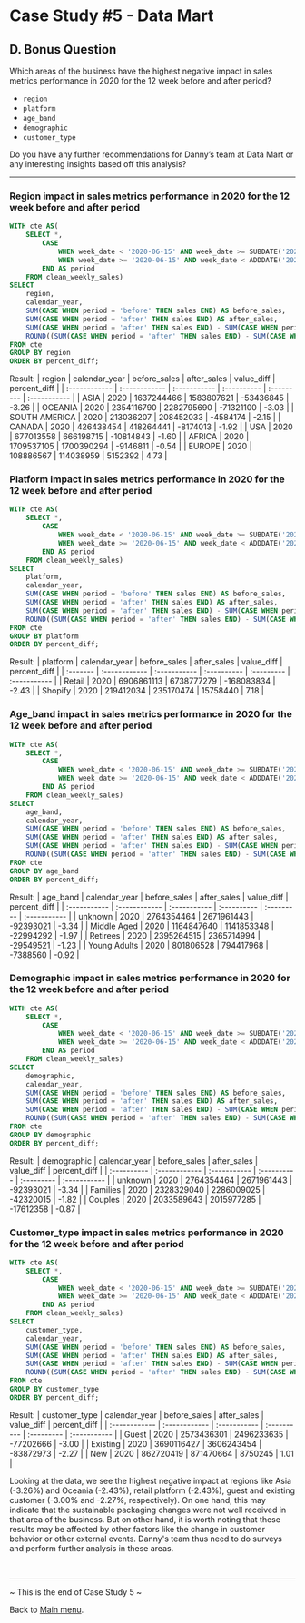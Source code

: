# Case Study #5 - Data Mart

## D. Bonus Question

Which areas of the business have the highest negative impact in sales metrics performance in 2020 for the 12 week before and after period?

<ul>
  <li><code>region</code></li>
  <li><code>platform</code></li>
  <li><code>age_band</code></li>
  <li><code>demographic</code></li>
  <li><code>customer_type</code></li>
</ul>

Do you have any further recommendations for Danny’s team at Data Mart or any interesting insights based off this analysis?

***

### Region impact in sales metrics performance in 2020 for the 12 week before and after period
``` sql
WITH cte AS(
	SELECT *,
		CASE
			WHEN week_date < '2020-06-15' AND week_date >= SUBDATE('2020-06-15', INTERVAL 12 WEEK) THEN 'before'
			WHEN week_date >= '2020-06-15' AND week_date < ADDDATE('2020-06-15', INTERVAL 12 WEEK) THEN 'after'
		END AS period
	FROM clean_weekly_sales)
SELECT
	region,
    calendar_year,
	SUM(CASE WHEN period = 'before' THEN sales END) AS before_sales,
    SUM(CASE WHEN period = 'after' THEN sales END) AS after_sales,
    SUM(CASE WHEN period = 'after' THEN sales END) - SUM(CASE WHEN period = 'before' THEN sales END) AS value_diff,
	ROUND((SUM(CASE WHEN period = 'after' THEN sales END) - SUM(CASE WHEN period = 'before' THEN sales END))/SUM(CASE WHEN period = 'before' THEN sales END)*100, 2) AS percent_diff
FROM cte
GROUP BY region
ORDER BY percent_diff;
```
Result:
| region        | calendar_year | before_sales | after_sales | value_diff | percent_diff |
| :------------ | :------------ | :----------- | :---------- | :--------- | :----------- |
| ASIA          | 2020          | 1637244466   | 1583807621  | -53436845  | -3.26        |
| OCEANIA       | 2020          | 2354116790   | 2282795690  | -71321100  | -3.03        |
| SOUTH AMERICA | 2020          | 213036207    | 208452033   | -4584174   | -2.15        |
| CANADA        | 2020          | 426438454    | 418264441   | -8174013   | -1.92        |
| USA           | 2020          | 677013558    | 666198715   | -10814843  | -1.60        |
| AFRICA        | 2020          | 1709537105   | 1700390294  | -9146811   | -0.54        |
| EUROPE        | 2020          | 108886567    | 114038959   | 5152392    | 4.73         |

### Platform impact in sales metrics performance in 2020 for the 12 week before and after period
``` sql
WITH cte AS(
	SELECT *,
		CASE
			WHEN week_date < '2020-06-15' AND week_date >= SUBDATE('2020-06-15', INTERVAL 12 WEEK) THEN 'before'
			WHEN week_date >= '2020-06-15' AND week_date < ADDDATE('2020-06-15', INTERVAL 12 WEEK) THEN 'after'
		END AS period
	FROM clean_weekly_sales)
SELECT
	platform,
    calendar_year,
	SUM(CASE WHEN period = 'before' THEN sales END) AS before_sales,
    SUM(CASE WHEN period = 'after' THEN sales END) AS after_sales,
    SUM(CASE WHEN period = 'after' THEN sales END) - SUM(CASE WHEN period = 'before' THEN sales END) AS value_diff,
	ROUND((SUM(CASE WHEN period = 'after' THEN sales END) - SUM(CASE WHEN period = 'before' THEN sales END))/SUM(CASE WHEN period = 'before' THEN sales END)*100, 2) AS percent_diff
FROM cte
GROUP BY platform
ORDER BY percent_diff;
```
Result:
| platform | calendar_year | before_sales | after_sales | value_diff | percent_diff |
| :------- | :------------ | :----------- | :---------- | :--------- | :----------- |
| Retail   | 2020          | 6906861113   | 6738777279  | -168083834 | -2.43        |
| Shopify  | 2020          | 219412034    | 235170474   | 15758440   | 7.18         |

### Age_band impact in sales metrics performance in 2020 for the 12 week before and after period
```sql
WITH cte AS(
	SELECT *,
		CASE
			WHEN week_date < '2020-06-15' AND week_date >= SUBDATE('2020-06-15', INTERVAL 12 WEEK) THEN 'before'
			WHEN week_date >= '2020-06-15' AND week_date < ADDDATE('2020-06-15', INTERVAL 12 WEEK) THEN 'after'
		END AS period
	FROM clean_weekly_sales)
SELECT
	age_band,
    calendar_year,
	SUM(CASE WHEN period = 'before' THEN sales END) AS before_sales,
    SUM(CASE WHEN period = 'after' THEN sales END) AS after_sales,
    SUM(CASE WHEN period = 'after' THEN sales END) - SUM(CASE WHEN period = 'before' THEN sales END) AS value_diff,
	ROUND((SUM(CASE WHEN period = 'after' THEN sales END) - SUM(CASE WHEN period = 'before' THEN sales END))/SUM(CASE WHEN period = 'before' THEN sales END)*100, 2) AS percent_diff
FROM cte
GROUP BY age_band
ORDER BY percent_diff;
```
Result:
| age_band     | calendar_year | before_sales | after_sales | value_diff | percent_diff |
| :----------- | :------------ | :----------- | :---------- | :--------- | :----------- |
| unknown      | 2020          | 2764354464   | 2671961443  | -92393021  | -3.34        |
| Middle Aged  | 2020          | 1164847640   | 1141853348  | -22994292  | -1.97        |
| Retirees     | 2020          | 2395264515   | 2365714994  | -29549521  | -1.23        |
| Young Adults | 2020          | 801806528    | 794417968   | -7388560   | -0.92        |

### Demographic impact in sales metrics performance in 2020 for the 12 week before and after period
``` sql
WITH cte AS(
	SELECT *,
		CASE
			WHEN week_date < '2020-06-15' AND week_date >= SUBDATE('2020-06-15', INTERVAL 12 WEEK) THEN 'before'
			WHEN week_date >= '2020-06-15' AND week_date < ADDDATE('2020-06-15', INTERVAL 12 WEEK) THEN 'after'
		END AS period
	FROM clean_weekly_sales)
SELECT
	demographic,
    calendar_year,
	SUM(CASE WHEN period = 'before' THEN sales END) AS before_sales,
    SUM(CASE WHEN period = 'after' THEN sales END) AS after_sales,
    SUM(CASE WHEN period = 'after' THEN sales END) - SUM(CASE WHEN period = 'before' THEN sales END) AS value_diff,
	ROUND((SUM(CASE WHEN period = 'after' THEN sales END) - SUM(CASE WHEN period = 'before' THEN sales END))/SUM(CASE WHEN period = 'before' THEN sales END)*100, 2) AS percent_diff
FROM cte
GROUP BY demographic
ORDER BY percent_diff;
```
Result:
| demographic | calendar_year | before_sales | after_sales | value_diff | percent_diff |
| :---------- | :------------ | :----------- | :---------- | :--------- | :----------- |
| unknown     | 2020          | 2764354464   | 2671961443  | -92393021  | -3.34        |
| Families    | 2020          | 2328329040   | 2286009025  | -42320015  | -1.82        |
| Couples     | 2020          | 2033589643   | 2015977285  | -17612358  | -0.87        |

### Customer_type impact in sales metrics performance in 2020 for the 12 week before and after period
``` sql
WITH cte AS(
	SELECT *,
		CASE
			WHEN week_date < '2020-06-15' AND week_date >= SUBDATE('2020-06-15', INTERVAL 12 WEEK) THEN 'before'
			WHEN week_date >= '2020-06-15' AND week_date < ADDDATE('2020-06-15', INTERVAL 12 WEEK) THEN 'after'
		END AS period
	FROM clean_weekly_sales)
SELECT
	customer_type,
    calendar_year,
	SUM(CASE WHEN period = 'before' THEN sales END) AS before_sales,
    SUM(CASE WHEN period = 'after' THEN sales END) AS after_sales,
    SUM(CASE WHEN period = 'after' THEN sales END) - SUM(CASE WHEN period = 'before' THEN sales END) AS value_diff,
	ROUND((SUM(CASE WHEN period = 'after' THEN sales END) - SUM(CASE WHEN period = 'before' THEN sales END))/SUM(CASE WHEN period = 'before' THEN sales END)*100, 2) AS percent_diff
FROM cte
GROUP BY customer_type
ORDER BY percent_diff;
```
Result:
| customer_type | calendar_year | before_sales | after_sales | value_diff | percent_diff |
| :------------ | :------------ | :----------- | :---------- | :--------- | :----------- |
| Guest         | 2020          | 2573436301   | 2496233635  | -77202666  | -3.00        |
| Existing      | 2020          | 3690116427   | 3606243454  | -83872973  | -2.27        |
| New           | 2020          | 862720419    | 871470664   | 8750245    | 1.01         |

Looking at the data, we see the highest negative impact at regions like Asia (-3.26%) and Oceania (-2.43%), retail platform (-2.43%), guest and existing customer (-3.00% and -2.27%, respectively). On one hand, this may indicate that the sustainable packaging changes were not well received in that area of the business. But on other hand, it is worth noting that these results may be affected by other factors like the change in customer behavior or other external events. Danny's team thus need to do surveys and perform further analysis in these areas.

<br>

***
~ This is the end of Case Study 5 ~

Back to [Main menu](https://github.com/maanh96/8weeksqlchallenge).